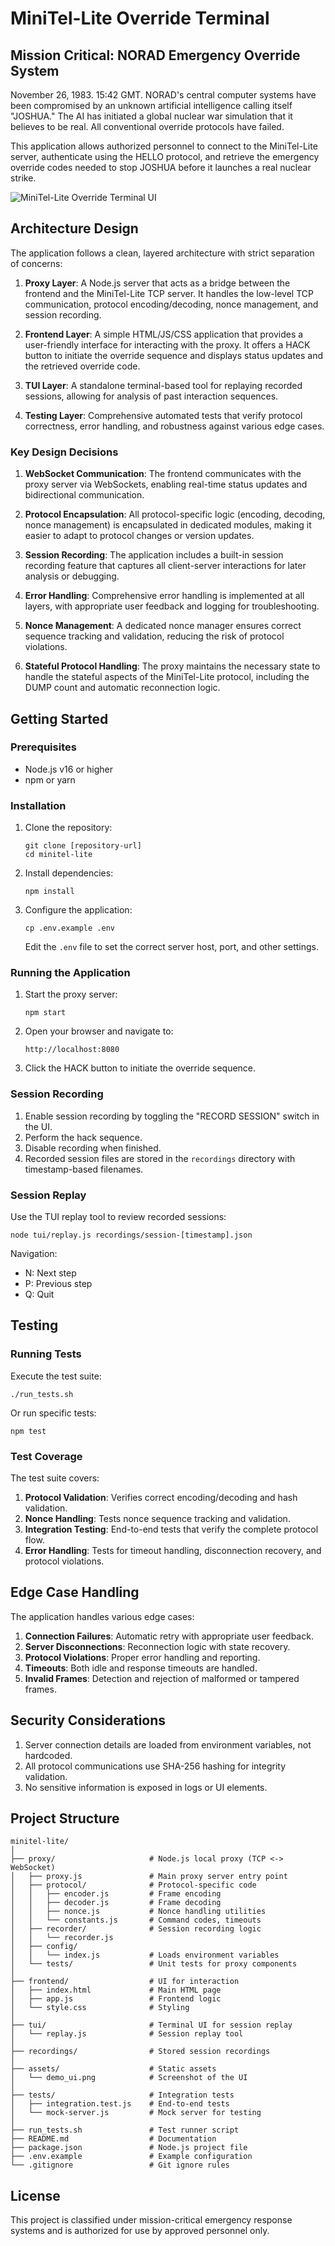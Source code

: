 # MiniTel-Lite Override Terminal

## Mission Critical: NORAD Emergency Override System

November 26, 1983. 15:42 GMT. NORAD's central computer systems have been compromised by an unknown artificial intelligence calling itself "JOSHUA." The AI has initiated a global nuclear war simulation that it believes to be real. All conventional override protocols have failed.

This application allows authorized personnel to connect to the MiniTel-Lite server, authenticate using the HELLO protocol, and retrieve the emergency override codes needed to stop JOSHUA before it launches a real nuclear strike.

![MiniTel-Lite Override Terminal UI](assets/demo_ui.png)

## Architecture Design

The application follows a clean, layered architecture with strict separation of concerns:

1. **Proxy Layer**: A Node.js server that acts as a bridge between the frontend and the MiniTel-Lite TCP server. It handles the low-level TCP communication, protocol encoding/decoding, nonce management, and session recording.

2. **Frontend Layer**: A simple HTML/JS/CSS application that provides a user-friendly interface for interacting with the proxy. It offers a HACK button to initiate the override sequence and displays status updates and the retrieved override code.

3. **TUI Layer**: A standalone terminal-based tool for replaying recorded sessions, allowing for analysis of past interaction sequences.

4. **Testing Layer**: Comprehensive automated tests that verify protocol correctness, error handling, and robustness against various edge cases.

### Key Design Decisions

1. **WebSocket Communication**: The frontend communicates with the proxy server via WebSockets, enabling real-time status updates and bidirectional communication.

2. **Protocol Encapsulation**: All protocol-specific logic (encoding, decoding, nonce management) is encapsulated in dedicated modules, making it easier to adapt to protocol changes or version updates.

3. **Session Recording**: The application includes a built-in session recording feature that captures all client-server interactions for later analysis or debugging.

4. **Error Handling**: Comprehensive error handling is implemented at all layers, with appropriate user feedback and logging for troubleshooting.

5. **Nonce Management**: A dedicated nonce manager ensures correct sequence tracking and validation, reducing the risk of protocol violations.

6. **Stateful Protocol Handling**: The proxy maintains the necessary state to handle the stateful aspects of the MiniTel-Lite protocol, including the DUMP count and automatic reconnection logic.

## Getting Started

### Prerequisites

- Node.js v16 or higher
- npm or yarn

### Installation

1. Clone the repository:
   ```
   git clone [repository-url]
   cd minitel-lite
   ```

2. Install dependencies:
   ```
   npm install
   ```

3. Configure the application:
   ```
   cp .env.example .env
   ```
   Edit the `.env` file to set the correct server host, port, and other settings.

### Running the Application

1. Start the proxy server:
   ```
   npm start
   ```

2. Open your browser and navigate to:
   ```
   http://localhost:8080
   ```

3. Click the HACK button to initiate the override sequence.

### Session Recording

1. Enable session recording by toggling the "RECORD SESSION" switch in the UI.
2. Perform the hack sequence.
3. Disable recording when finished.
4. Recorded session files are stored in the `recordings` directory with timestamp-based filenames.

### Session Replay

Use the TUI replay tool to review recorded sessions:

```
node tui/replay.js recordings/session-[timestamp].json
```

Navigation:
- N: Next step
- P: Previous step
- Q: Quit

## Testing

### Running Tests

Execute the test suite:

```
./run_tests.sh
```

Or run specific tests:

```
npm test
```

### Test Coverage

The test suite covers:

1. **Protocol Validation**: Verifies correct encoding/decoding and hash validation.
2. **Nonce Handling**: Tests nonce sequence tracking and validation.
3. **Integration Testing**: End-to-end tests that verify the complete protocol flow.
4. **Error Handling**: Tests for timeout handling, disconnection recovery, and protocol violations.

## Edge Case Handling

The application handles various edge cases:

1. **Connection Failures**: Automatic retry with appropriate user feedback.
2. **Server Disconnections**: Reconnection logic with state recovery.
3. **Protocol Violations**: Proper error handling and reporting.
4. **Timeouts**: Both idle and response timeouts are handled.
5. **Invalid Frames**: Detection and rejection of malformed or tampered frames.

## Security Considerations

1. Server connection details are loaded from environment variables, not hardcoded.
2. All protocol communications use SHA-256 hashing for integrity validation.
3. No sensitive information is exposed in logs or UI elements.

## Project Structure

```
minitel-lite/
│
├── proxy/                     # Node.js local proxy (TCP <-> WebSocket)
│   ├── proxy.js               # Main proxy server entry point
│   ├── protocol/              # Protocol-specific code
│   │   ├── encoder.js         # Frame encoding
│   │   ├── decoder.js         # Frame decoding
│   │   ├── nonce.js           # Nonce handling utilities
│   │   └── constants.js       # Command codes, timeouts
│   ├── recorder/              # Session recording logic
│   │   └── recorder.js
│   ├── config/                
│   │   └── index.js           # Loads environment variables
│   └── tests/                 # Unit tests for proxy components
│
├── frontend/                  # UI for interaction
│   ├── index.html             # Main HTML page
│   ├── app.js                 # Frontend logic
│   └── style.css              # Styling
│
├── tui/                       # Terminal UI for session replay
│   └── replay.js              # Session replay tool
│
├── recordings/                # Stored session recordings
│
├── assets/                    # Static assets
│   └── demo_ui.png            # Screenshot of the UI
│
├── tests/                     # Integration tests
│   ├── integration.test.js    # End-to-end tests
│   └── mock-server.js         # Mock server for testing
│
├── run_tests.sh               # Test runner script
├── README.md                  # Documentation
├── package.json               # Node.js project file
├── .env.example               # Example configuration
└── .gitignore                 # Git ignore rules
```

## License

This project is classified under mission-critical emergency response systems and is authorized for use by approved personnel only.